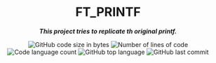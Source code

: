 <h1 align="center">
	FT_PRINTF
</h1>

<p align="center">
	<b><i>This project tries to replicate th original printf.</i></b>
</p>

<p align="center">
	<img alt="GitHub code size in bytes" src="https://img.shields.io/github/languages/code-size/Diogo13Antunes/42Cursus_Printf?color=blueviolet" />
	<img alt="Number of lines of code" src="https://img.shields.io/tokei/lines/github/appinha/42cursus-01-ft_printf?color=blueviolet" />
	<img alt="Code language count" src="https://img.shields.io/github/languages/count/appinha/42cursus-01-ft_printf?color=blue" />
	<img alt="GitHub top language" src="https://img.shields.io/github/languages/top/appinha/42cursus-01-ft_printf?color=blue" />
	<img alt="GitHub last commit" src="https://img.shields.io/github/last-commit/appinha/42cursus-01-ft_printf?color=brightgreen" />
</p>
